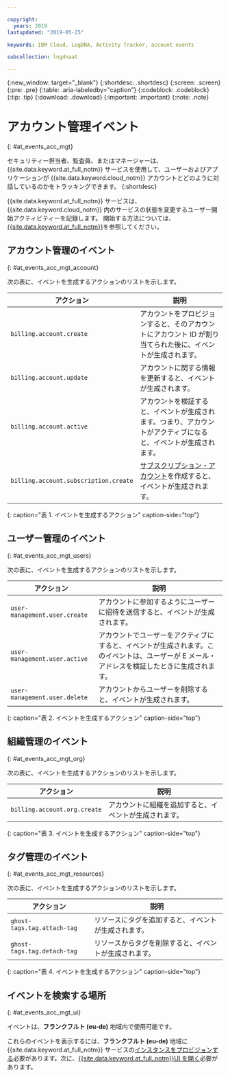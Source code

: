 ```yaml
---

copyright:
  years: 2019
lastupdated: "2019-05-25"

keywords: IBM Cloud, LogDNA, Activity Tracker, account events

subcollection: logdnaat

---
```


{:new_window: target="_blank"}
{:shortdesc: .shortdesc}
{:screen: .screen}
{:pre: .pre}
{:table: .aria-labeledby="caption"}
{:codeblock: .codeblock}
{:tip: .tip}
{:download: .download}
{:important: .important}
{:note: .note}

# アカウント管理イベント  
{: #at_events_acc_mgt}

セキュリティー担当者、監査員、またはマネージャーは、{{site.data.keyword.at_full_notm}} サービスを使用して、ユーザーおよびアプリケーションが {{site.data.keyword.cloud_notm}} アカウントとどのように対話しているのかをトラッキングできます。 
{:shortdesc}

{{site.data.keyword.at_full_notm}} サービスは、{{site.data.keyword.cloud_notm}} 内のサービスの状態を変更するユーザー開始アクティビティーを記録します。 開始する方法については、[{{site.data.keyword.at_full_notm}}](/docs/services/Activity-Tracker-with-LogDNA?topic=logdnaat-getting-started#getting-started)を参照してください。 



## アカウント管理のイベント
{: #at_events_acc_mgt_account}

次の表に、イベントを生成するアクションのリストを示します。

| アクション                               | 説明 |
|--------------------------------------|-------------|
| `billing.account.create`             | アカウントをプロビジョンすると、そのアカウントにアカウント ID が割り当てられた後に、イベントが生成されます。|
| `billing.account.update`             | アカウントに関する情報を更新すると、イベントが生成されます。|
| `billing.account.active`             | アカウントを検証すると、イベントが生成されます。つまり、アカウントがアクティブになると、イベントが生成されます。|
| `billing.account.subscription.create` | <a href="/docs/account?topic=account-accounts#subscription-account">サブスクリプション・アカウント</a>を作成すると、イベントが生成されます。|
{: caption="表 1. イベントを生成するアクション" caption-side="top"} 




## ユーザー管理のイベント
{: #at_events_acc_mgt_users}

次の表に、イベントを生成するアクションのリストを示します。

| アクション                               | 説明 |
|--------------------------------------|-------------|
| `user-management.user.create`        | アカウントに参加するようにユーザーに招待を送信すると、イベントが生成されます。|
| `user-management.user.active`        | アカウントでユーザーをアクティブにすると、イベントが生成されます。このイベントは、ユーザーが E メール・アドレスを検証したときに生成されます。|
| `user-management.user.delete`        | アカウントからユーザーを削除すると、イベントが生成されます。|
{: caption="表 2. イベントを生成するアクション" caption-side="top"} 




## 組織管理のイベント
{: #at_events_acc_mgt_org}

次の表に、イベントを生成するアクションのリストを示します。

| アクション                               | 説明 |
|--------------------------------------|-------------|
| `billing.account.org.create`         | アカウントに組織を追加すると、イベントが生成されます。|
{: caption="表 3. イベントを生成するアクション" caption-side="top"} 


## タグ管理のイベント
{: #at_events_acc_mgt_resources}

次の表に、イベントを生成するアクションのリストを示します。

| アクション                               | 説明 |
|--------------------------------------|-------------|
| `ghost-tags.tag.attach-tag`          | リソースにタグを追加すると、イベントが生成されます。|
| `ghost-tags.tag.detach-tag`          | リソースからタグを削除すると、イベントが生成されます。|
{: caption="表 4. イベントを生成するアクション" caption-side="top"} 


## イベントを検索する場所
{: #at_events_acc_mgt_ui}

イベントは、**フランクフルト (eu-de)** 地域内で使用可能です。 

これらのイベントを表示するには、**フランクフルト (eu-de)** 地域に {{site.data.keyword.at_full_notm}} サービスの[インスタンスをプロビジョンする](/docs/services/Activity-Tracker-with-LogDNA?topic=logdnaat-provision#provision)必要があります。次に、[{{site.data.keyword.at_full_notm}}UI を開く](/docs/services/Activity-Tracker-with-LogDNA?topic=logdnaat-launch#launch_step2)必要があります。 












